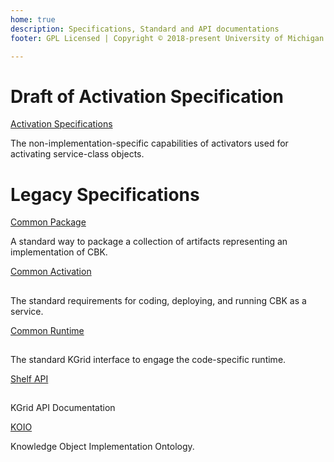 ```yaml
---
home: true
description: Specifications, Standard and API documentations
footer: GPL Licensed | Copyright © 2018-present University of Michigan

---
```


# Draft of Activation Specification
<div class="features">
  <div class="feature">
    <div class="action hero">
        <a href="activationspec/" class="nav-link action-button">Activation Specifications</a>
    </div>    
    <p>The non-implementation-specific capabilities of activators used for activating service-class objects.</p>
  </div>
</div>

# Legacy Specifications
<div class="features">
  <div class="feature">
    <div class="action hero">
        <a href="packaging/" class="nav-link action-button">Common Package</a>
    </div>    
    <p>A standard way to package a collection of artifacts representing an implementation of CBK.</p>
  </div>

  <div class="feature">
    <div class="action hero">
          <a href="activation/" class="nav-link action-button">Common Activation</a>
    </div>    
    <h2></h2>
    <p>The standard requirements for coding, deploying, and running CBK as a service.</p>
  </div>

  <div class="feature">
  <div class="action hero">
  <a href="runtimes/" class="nav-link action-button">Common Runtime</a>
  </div>    
  <h2></h2>
  <p>The standard KGrid interface to engage the code-specific runtime.</p>
  </div>

  <div class="feature">
    <div class="action hero">
        <a href="shelf-api/" class="nav-link action-button">Shelf API</a>
    </div>    
    <h2></h2>
    <p>KGrid API Documentation</p>
  </div>

  <div class="feature">
    <div class="action hero">
        <a href="packaging/" class="nav-link action-button">KOIO</a>
    </div>    
    <p>Knowledge Object Implementation Ontology.</p>
  </div>


</div>
